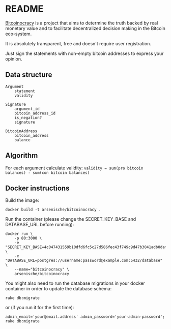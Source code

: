 README
======

[Bitcoinocracy](http://bitcoinocracy.com) is a project that aims to determine the truth backed by real monetary value and to facilitate decentralized decision making in the Bitcoin eco-system.

It is absolutely transparent, free and doesn't require user registration.

Just sign the statements with non-empty bitcoin addresses to express your opinion.


Data structure
--------------

```
Argument
	statement
	validity

Signature
	argument_id
	bitcoin_address_id
	is_negation?
	signature

BitcoinAddress
	bitcoin_address
	balance
```

Algorithm
---------

For each argument calculate validity: `validity = sum(pro bitcoin balances) - sum(con bitcoin balances)`

Docker instructions
-------

Build the image:

`docker build -t arsenische/bitcoinocracy .`

Run the container (please change the SECRET_KEY_BASE and DATABASE_URL before running):

~~~~
docker run \
	-p 80:3000 \
	-e "SECRET_KEY_BASE=4c047431559b10dfd6fc5c27d586fec43f749c9d47b3041adb0daf26e27dc440fc3808d571b923610580426aecd1bcfe4ae704348a7a1c876223643265f65f25" \
	-e "DATABASE_URL=postgres://username:password@example.com:5432/database" \
	--name="bitcoinocracy" \
	arsenische/bitcoinocracy
~~~~

You might also need to run the database migrations in your docker container in order to update the database schema:

`rake db:migrate`

or (if you run it for the first time):

`admin_email='your@email.address' admin_password='your-admin-password'; rake db:migrate`